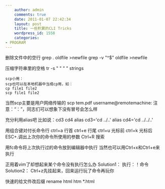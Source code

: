 ```yaml
---
    author: admin
    comments: true
    date: 2011-01-07 22:42:34
    layout: post
    title: 一些积累的CLI Tricks
    wordpress_id: 1558
    categories:
- PROGRAM
---
```


删除文件中的空行
    grep . oldfile >newfile
    grep -v "^$" oldfile >newfile


压缩字符串里的空格
    tr -s " " " " strings

    scp小用：
    scp也可以在本地机器中当成cp用，如：
    cp file1 file2
    scp file1 file2
当然scp主要是用户网络传输的
    scp tem.pdf username@remotemachine:
注意：“：”，同志们可以想象下没有冒号会怎么样

充分利用alias吧
比如说：cd3 cd4
    alias cd3='cd ../..'
    alias cd4='cd ../../..'

用组合键对付长命令行
    ctrl+a 行首
    ctrl+e 行尾
    ctrl+u 光标前
    ctrl+k 光标后
    ESC+.调出上次你的命令所使用的参数
    Ctrl+R 搜索

用fc命令将上次执行过的命令放到编辑器中执行
当然也可以用Ctrl+x和Ctrl+e来执行

正用着vim了却想起来某个命令没有执行怎么办
    Solution1： 执行：！命令
    Solution2： Ctrl+z先挂起来，回来运行玩了命令再玩你

快速的给文件改后缀
    rename html htm  *.html


